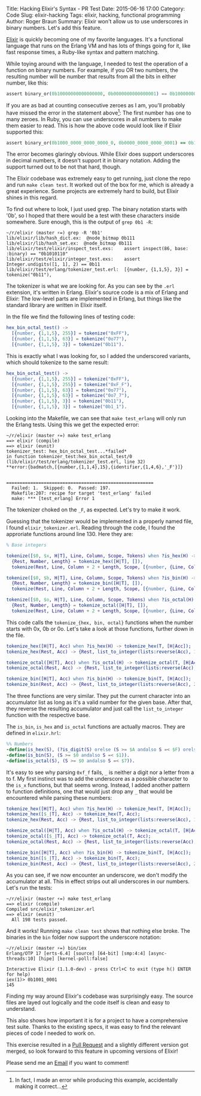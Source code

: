 Title: Hacking Elixir's Syntax - PR Test
Date: 2015-06-16 17:00
Category: Code
Slug: elixir-hacking
Tags: elixir, hacking, functional programming
Author: Roger Braun
Summary: Elixir won't allow us to use underscores in binary numbers. Let's add this feature.

[Elixir](http://elixir-lang.org/) is quickly becoming one of my favorite languages. It's a functional language that runs on the Erlang VM and has lots of things going for it, like fast response times, a Ruby-like syntax and pattern matching.

While toying around with the language, I needed to test the operation of a function on binary numbers. For example, if you OR two numbers, the resulting number will be number that results from all the bits in either number, like this:

```elixir
assert binary_or(0b10000000000000000, 0b0000000000000001) == 0b1000000000000001
```

If you are as bad at counting consecutive zeroes as I am, you'll probably have missed the error in the statement above[^1]: The first number has one to many zeroes. In Ruby, you can use underscores in all numbers to make them easier to read. This is how the above code would look like if Elixir supported this:

```ruby
assert binary_or(0b1000_0000_0000_0000_0, 0b0000_0000_0000_0001) == 0b1000_0000_0000_0001
```

The error becomes glaringly obvious. While Elixir does support underscores in decimal numbers, it doesn't support it in binary notation. Adding the support turned out to be not that hard, though.

The Elixir codebase was extremely easy to get running, just clone the repo and run `make clean test`. It worked out of the box for me, which is already a great experience. Some projects are extremely hard to build, but Elixir shines in this regard.

To find out where to look, I just used grep. The binary notation starts with '0b', so I hoped that there would be a test with these characters inside somewhere. Sure enough, this is the output of `grep 0b1 -R`:

```console
~/r/elixir (master ⚡=) grep -R '0b1' 
lib/elixir/lib/hash_dict.ex:  @node_bitmap 0b111
lib/elixir/lib/hash_set.ex:  @node_bitmap 0b111
lib/elixir/test/elixir/inspect_test.exs:    assert inspect(86, base: :binary) == "0b1010110"
lib/elixir/test/elixir/integer_test.exs:    assert Integer.undigits([1, 1], 2) == 0b11
lib/elixir/test/erlang/tokenizer_test.erl:  [{number, {1,1,5}, 3}] = tokenize("0b11"),
```

The tokenizer is what we are looking for. As you can see by the `.erl` extension, it's written in Erlang. Elixir's source code is a mix of Erlang and Elixir: The low-level parts are implemented in Erlang, but things like the standard library are written in Elixir itself.

In the file we find the following lines of testing code:

```erlang
hex_bin_octal_test() ->
  [{number, {1,1,5}, 255}] = tokenize("0xFF"),
  [{number, {1,1,5}, 63}] = tokenize("0o77"),
  [{number, {1,1,5}, 3}] = tokenize("0b11").
```

This is exactly what I was looking for, so I added the underscored variants, which should tokenize to the same result:


```erlang
hex_bin_octal_test() ->
  [{number, {1,1,5}, 255}] = tokenize("0xFF"),
  [{number, {1,1,5}, 255}] = tokenize("0xF_F"),
  [{number, {1,1,5}, 63}] = tokenize("0o77"),
  [{number, {1,1,5}, 63}] = tokenize("0o7_7"),
  [{number, {1,1,5}, 3}] = tokenize("0b11"),
  [{number, {1,1,5}, 3}] = tokenize("0b1_1").
```

Looking into the Makefile, we can see that `make test_erlang` will only run the Erlang tests. Using this we get the expected error:

```console
~/r/elixir (master ⚡=) make test_erlang
==> elixir (compile)
==> elixir (eunit)
tokenizer_test: hex_bin_octal_test...*failed*
in function tokenizer_test:hex_bin_octal_test/0 (lib/elixir/test/erlang/tokenizer_test.erl, line 32)
**error:{badmatch,[{number,{1,1,4},15},{identifier,{1,4,6},'_F'}]}


=======================================================
  Failed: 1.  Skipped: 0.  Passed: 197.
  Makefile:207: recipe for target 'test_erlang' failed
  make: *** [test_erlang] Error 1
```

The tokenizer choked on the `_F`, as expected. Let's try to make it work.

Guessing that the tokenizer would be implemented in a properly named file, I found `elixir_tokenizer.erl`. Reading through the code, I found the approriate functions around line 130. Here they are:

```erlang
% Base integers

tokenize([$0, $x, H|T], Line, Column, Scope, Tokens) when ?is_hex(H) ->
  {Rest, Number, Length} = tokenize_hex([H|T], []),
  tokenize(Rest, Line, Column + 2 + Length, Scope, [{number, {Line, Column, Column + 2 + Length}, Number}|Tokens]);

tokenize([$0, $b, H|T], Line, Column, Scope, Tokens) when ?is_bin(H) ->
  {Rest, Number, Length} = tokenize_bin([H|T], []),
  tokenize(Rest, Line, Column + 2 + Length, Scope, [{number, {Line, Column, Column + 2 + Length}, Number}|Tokens]);

tokenize([$0, $o, H|T], Line, Column, Scope, Tokens) when ?is_octal(H) ->
  {Rest, Number, Length} = tokenize_octal([H|T], []),
  tokenize(Rest, Line, Column + 2 + Length, Scope, [{number, {Line, Column, Column + 2 + Length}, Number}|Tokens]);
```

This code calls the `tokenize_{hex, bin, octal}` functions when the number starts with 0x, 0b or 0o. Let's take a look at those functions, further down in the file.

```erlang
tokenize_hex([H|T], Acc) when ?is_hex(H) -> tokenize_hex(T, [H|Acc]);
tokenize_hex(Rest, Acc) -> {Rest, list_to_integer(lists:reverse(Acc), 16), length(Acc)}.

tokenize_octal([H|T], Acc) when ?is_octal(H) -> tokenize_octal(T, [H|Acc]);
tokenize_octal(Rest, Acc) -> {Rest, list_to_integer(lists:reverse(Acc), 8), length(Acc)}.

tokenize_bin([H|T], Acc) when ?is_bin(H) -> tokenize_bin(T, [H|Acc]);
tokenize_bin(Rest, Acc) -> {Rest, list_to_integer(lists:reverse(Acc), 2), length(Acc)}.
```

The three functions are very similar. They put the current character into an accumulator list as long as it's a valid number for the given base. After that, they reverse the resulting accumulator and just call the `list_to_integer` function with the respective base.

The `is_bin`, `is_hex` and `is_octal` functions are actually macros. They are defined in `elixir.hrl`:

```erlang
%% Numbers
-define(is_hex(S), (?is_digit(S) orelse (S >= $A andalso S =< $F) orelse (S >= $a andalso S =< $f))).
-define(is_bin(S), (S >= $0 andalso S =< $1)).
-define(is_octal(S), (S >= $0 andalso S =< $7)).
```

It's easy to see why parsing `0xf_f` fails, `_` is neither a digit nor a letter from a to f. My first instinct was to add the underscore as a possible character to the `is_x` functions, but that seems wrong. Instead, I added another pattern to function definitions, one that would just drop any `_` that would be encountered while parsing these numbers:


```erlang
tokenize_hex([H|T], Acc) when ?is_hex(H) -> tokenize_hex(T, [H|Acc]);
tokenize_hex([$_|T], Acc) -> tokenize_hex(T, Acc);
tokenize_hex(Rest, Acc) -> {Rest, list_to_integer(lists:reverse(Acc), 16), length(Acc)}.

tokenize_octal([H|T], Acc) when ?is_octal(H) -> tokenize_octal(T, [H|Acc]);
tokenize_octal([$_|T], Acc) -> tokenize_octal(T, Acc);
tokenize_octal(Rest, Acc) -> {Rest, list_to_integer(lists:reverse(Acc), 8), length(Acc)}.

tokenize_bin([H|T], Acc) when ?is_bin(H) -> tokenize_bin(T, [H|Acc]);
tokenize_bin([$_|T], Acc) -> tokenize_bin(T, Acc);
tokenize_bin(Rest, Acc) -> {Rest, list_to_integer(lists:reverse(Acc), 2), length(Acc)}.
```

As you can see, if we now encounter an underscore, we don't modify the accumulator at all. This in effect strips out all underscores in our numbers. Let's run the tests:

```console
~/r/elixir (master ⚡=) make test_erlang
==> elixir (compile)
Compiled src/elixir_tokenizer.erl
==> elixir (eunit)
  All 198 tests passed.
```

And it works! Running `make clean test` shows that nothing else broke. The binaries in the `bin` folder now support the underscore notation:

```iex
~/r/elixir (master ⚡=) bin/iex
Erlang/OTP 17 [erts-6.4] [source] [64-bit] [smp:4:4] [async-threads:10] [hipe] [kernel-poll:false]

Interactive Elixir (1.1.0-dev) - press Ctrl+C to exit (type h() ENTER for help)
iex(1)> 0b1001_0001
145
```

Finding my way around Elixir's codebase was surprisingly easy. The source files are layed out logically and the code itself is clean and easy to understand.

This also shows how important it is for a project to have a comprehensive test suite. Thanks to the existing specs, it was easy to find the relevant pieces of code I needed to work on.

This exercise resulted in a [Pull Request](https://github.com/elixir-lang/elixir/pull/3395) and a slightly different version got merged, so look forward to this feature in upcoming versions of Elixir!

Please send me an [Email](mailto:blog@rogerbraun.net) if you want to comment!

[^1]: In fact, I made an error while producing this example, accidentally making it correct...
